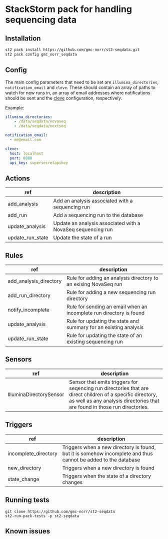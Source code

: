 # StackStorm pack for handling sequencing data

## Installation

```bash
st2 pack install https://github.com/gmc-norr/st2-seqdata.git
st2 pack config gmc_norr_seqdata
```

## Config

The main config parameters that need to be set are `illumina_directories`, `notification_email` and `cleve`. These should contain an array of paths to watch for new runs in, an array of email addresses where notifications should be sent and the [cleve](https://github.com/gmc-norr/cleve) configuration, respectively.

Example:

```yaml
illumina_directories:
    - /data/seqdata/novaseq
    - /data/seqdata/nextseq

notification_email:
  - me@email.com

cleve:
  host: localhost
  port: 8080
  api_key: supersecretapikey
```

## Actions

ref | description
--- | ---
add_analysis     | Add an analysis associated with a sequencing run
add_run          | Add a sequencing run to the database
update_analysis  | Update an analysis associated with a NovaSeq sequencing run
update_run_state | Update the state of a run

## Rules

ref | description
--- | ---
add_analysis_directory | Rule for adding an analysis directory to an exising NovaSeq run
add_run_directory      | Rule for adding a new sequencing run directory
notify_incomplete      | Rule for sending an email when an incomplete run directory is found
update_analysis        | Rule for updating the state and summary for an existing analysis
update_run_state       | Rule for updating the state of an existing sequencing run

## Sensors

ref | description
--- | ---
IlluminaDirectorySensor | Sensor that emits triggers for seqencing run directories that are direct children of a specific directory, as well as any analysis directories that are found in those run directories.

## Triggers

ref | description
--- | ---
incomplete_directory | Triggers when a new directory is found, but it is somehow incomplete and thus cannot be added to the database
new_directory        | Triggers when a new directory is found
state_change         | Triggers when the state of a directory changes

## Running tests

```
git clone https://github.com/gmc-norr/st2-seqdata
st2-run-pack-tests -p st2-seqdata
```

## Known issues
